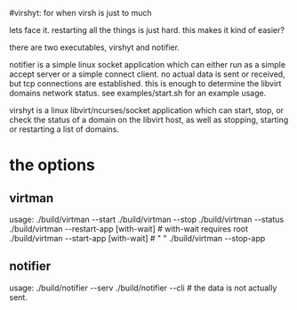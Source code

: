 #virshyt: for when virsh is just to much

lets face it. restarting all the things is just hard.
this makes it kind of easier?

there are two executables, virshyt and notifier.

notifier is a simple linux socket application which
can either run as a simple accept server or a simple
connect client. no actual data is sent or received,
but tcp connections are established. this is enough
to determine the libvirt domains network status. see
examples/start.sh for an example usage.

virshyt is a linux libvirt/ncurses/socket application
which can start, stop, or check the status of a
domain on the libvirt host, as well as stopping,
starting or restarting a list of domains.

# the options
## virtman
usage: ./build/virtman --start <domain>
       ./build/virtman --stop <domain>
       ./build/virtman --status <domain>
       ./build/virtman --restart-app [with-wait] # with-wait requires root
       ./build/virtman --start-app [with-wait]   # "                     "
       ./build/virtman --stop-app

## notifier
usage: ./build/notifier --serv <port>
       ./build/notifier --cli <host> <port> <data> # the data is not actually sent.

